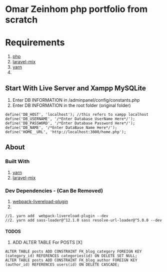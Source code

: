 # Omar Zeinhom php portfolio from scratch 



# Requirements 
1. [php]()
2. [laravel-mix]()
3. [yarn]()
4. []()


## Start With Live Server and Xampp MySQLite

1. Enter DB INFORMATION in /adminpanel/config/constants.php
2. Enter DB INFORMATION in the root folder (original folder)

```
define('DB_HOST', 'localhost'); //this refers to xampp localhost
define('DB_USERNAME', '/*Enter Database UserName Here*/');
define('DB_PASSWORD', '/*Enter Database Password Here*/');
define('DB_NAME', '/*Enter DataBase Name Here*/');
define('HOME__URL', 'http://localhost:3000/home.php');
```


## About



### Built With 


1. [yarn](https://yarnpkg.com/)
2. [laravel-mix](https://yarnpkg.com/package/laravel-mix)
   


### Dev Dependencies - (Can Be Removed)

1. [webpack-livereload-plugin](https://yarnpkg.com/package/webpack-livereload-plugin)
2. []()
```
//1. yarn add  webpack-livereload-plugin --dev
//2. yarn add sass-loader@^12.1.0 sass resolve-url-loader@^5.0.0 --dev
```




#### TODOS 



1. ADD ALTER TABLE For POSTS [X]

```
ALTER TABLE posts ADD CONSTRAINT FK_blog_category FOREIGN KEY (category_id) REFERENCES categories(id) ON DELETE SET NULL;
ALTER TABLE posts ADD CONSTRAINT FK_blog_author FOREIGN KEY (author_id) REFERENCES users(id) ON DELETE CASCADE;
```